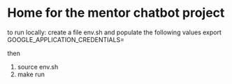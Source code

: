 # Home for the mentor chatbot project

to run locally:
create a file env.sh and populate the following values
export GOOGLE_APPLICATION_CREDENTIALS=

then
1. source env.sh
2. make run